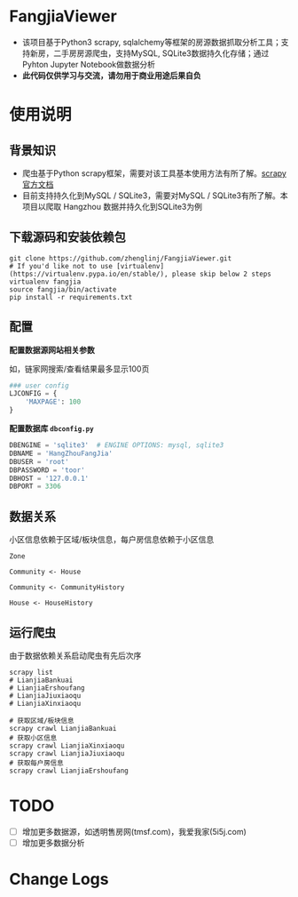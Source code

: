 # FangjiaViewer

- 该项目基于Python3 scrapy, sqlalchemy等框架的房源数据抓取分析工具；支持新房，二手房房源爬虫，支持MySQL, SQLite3数据持久化存储；通过Pyhton Jupyter Notebook做数据分析
- **此代码仅供学习与交流，请勿用于商业用途后果自负**


# 使用说明

## 背景知识

- 爬虫基于Python scrapy框架，需要对该工具基本使用方法有所了解。[scrapy官方文档](https://scrapy-chs.readthedocs.io/zh_CN/latest/)
- 目前支持持久化到MySQL / SQLite3，需要对MySQL / SQLite3有所了解。本项目以爬取 Hangzhou 数据并持久化到SQLite3为例

## 下载源码和安装依赖包

```shell
git clone https://github.com/zhenglinj/FangjiaViewer.git
# If you'd like not to use [virtualenv](https://virtualenv.pypa.io/en/stable/), please skip below 2 steps
virtualenv fangjia
source fangjia/bin/activate
pip install -r requirements.txt
```

## 配置

**配置数据源网站相关参数**

如，链家网搜索/查看结果最多显示100页

```python
### user config
LJCONFIG = {
    'MAXPAGE': 100
}
```

**配置数据库 `dbconfig.py`**

```python
DBENGINE = 'sqlite3'  # ENGINE OPTIONS: mysql, sqlite3
DBNAME = 'HangZhouFangJia'
DBUSER = 'root'
DBPASSWORD = 'toor'
DBHOST = '127.0.0.1'
DBPORT = 3306
```

## 数据关系

小区信息依赖于区域/板块信息，每户房信息依赖于小区信息

```
Zone

Community <- House

Community <- CommunityHistory

House <- HouseHistory
```

## 运行爬虫

由于数据依赖关系启动爬虫有先后次序

```shell
scrapy list
# LianjiaBankuai
# LianjiaErshoufang
# LianjiaJiuxiaoqu
# LianjiaXinxiaoqu

# 获取区域/板块信息
scrapy crawl LianjiaBankuai
# 获取小区信息
scrapy crawl LianjiaXinxiaoqu
scrapy crawl LianjiaJiuxiaoqu
# 获取每户房信息
scrapy crawl LianjiaErshoufang
```

# TODO

- [ ] 增加更多数据源，如透明售房网(tmsf.com)，我爱我家(5i5j.com)
- [ ] 增加更多数据分析

# Change Logs
